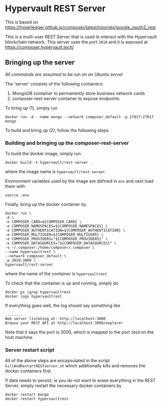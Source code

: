 # Hypervault REST Server

This is based on https://hyperledger.github.io/composer/latest/tutorials/google_oauth2_rest 

This is a multi-user REST Server that is used to interact with the Hypervault blockchain network. This server uses the port `2019` and it is exposed at https://composer.hypervault.tech/

## Bringing up the server

*All commands are assumed to be run on an Ubuntu server*

The 'server' consists of the following containers: 

1. MongoDB container to permanently store business network cards
2. composer-rest-server container to expose endpoints. 

To bring up (1), simply run 

```
docker run -d --name mongo --network composer_default -p 27017:27017 mongo
```

To build and bring up (2), follow the following steps. 

### Building and bringing up the composer-rest-server

To build the docker image, simply run 

```
docker build -t hypervault/rest-server .
```

where the image name is `hypervault/rest-server`.

Environment variables used by the image are defined in `env` and next load them with 

```
source .env
```

Finally, bring up the docker container by 

```
docker run \
-d \
-e COMPOSER_CARD=${COMPOSER_CARD} \
-e COMPOSER_NAMESPACES=${COMPOSER_NAMESPACES} \
-e COMPOSER_AUTHENTICATION=${COMPOSER_AUTHENTICATION} \
-e COMPOSER_MULTIUSER=${COMPOSER_MULTIUSER} \
-e COMPOSER_PROVIDERS="${COMPOSER_PROVIDERS}" \
-e COMPOSER_DATASOURCES="${COMPOSER_DATASOURCES}" \
-v ~/.composer:/home/composer/.composer \
--name hypervaultrest \
--network composer_default \
-p 2019:3000 \
hypervault/rest-server
```

where the name of the container is `hypervaultrest`

To check that the container is up and running, simply do 

```
docker ps |grep hypervaultrest
docker logs hypervaultrest
```

If everything goes well, the log should say something like 

```
........
Web server listening at: http://localhost:3000
Browse your REST API at http://localhost:3000/explorer
```

Note that it says the port is 3000, which is mapped to the port `2019` on the host machine. 

### Server restart script

All of the above steps are encapsulated in the script `killAndRestartRESTserver.sh` which additionally kills and removes the docker containers first. 

If data needs to persist, ie you do not want to erase everything in the REST Server, simply restart the necessary docker containers by 

```
docker restart mongo
docker restart hypervaultrest
```
